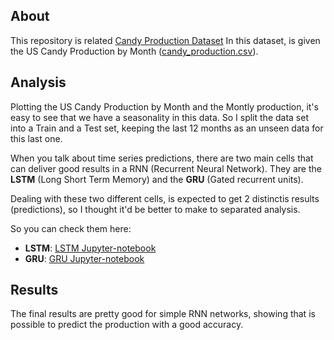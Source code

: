 ## About

This repository is related [Candy Production Dataset](https://www.kaggle.com/rtatman/us-candy-production-by-month)
In this dataset, is given the US Candy Production by Month ([candy_production.csv](https://github.com/viniciusov/candy-production/blob/master/candy_production.csv)).

## Analysis

Plotting the US Candy Production by Month and the Montly production, it's easy to see that we have a seasonality in this data.
So I split the data set into a Train and a Test set, keeping the last 12 months as an unseen data for this last one.

When you talk about time series predictions, there are two main cells that can deliver good results in a RNN (Recurrent Neural Network).
They are the **LSTM** (Long Short Term Memory) and the **GRU** (Gated recurrent units).

Dealing with these two different cells, is expected to get 2 distinctis results (predictions), so I thought it'd be better to make to separated analysis.

So you can check them here:
- **LSTM**: [LSTM Jupyter-notebook](https://nbviewer.jupyter.org/github/viniciusov/candy-production/blob/master/candy_prediction_gridsearch_lstm.ipynb)
- **GRU**: [GRU Jupyter-notebook](https://nbviewer.jupyter.org/github/viniciusov/candy-production/blob/master/candy_prediction_gridsearch_gru.ipynb)

## Results

The final results are pretty good for simple RNN networks, showing that is possible to predict the production with a good accuracy.
